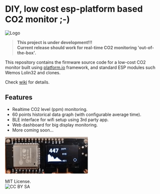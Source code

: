 # DIY, low cost esp-platform based CO2 monitor ;-)
![Logo](https://github.com/oskrs111/diy-co2-monitor/blob/main/img/logo.png)

> **This project is under development!!!** \
> **Current release should work for real-time CO2 monitoring 'out-of-the-box'.**

This repository contains the firmware source code for a low-cost CO2 monitor built using [platform.io](https://docs.platformio.org/en/latest/what-is-platformio.html) framework, and standard ESP modules such Wemos Lolin32 and clones.

Check [wiki](https://github.com/oskrs111/diy-co2-monitor/wiki) for details.

## **Features**

- Realtime CO2 level (ppm) monitoring.
- 60 points historical data graph (with configurable average time).
- BLE interface for wifi setup using 3rd party app.
- Web dashboard for big display monitoring.
- More coming soon...

![prototype picture](./img/diy-co2-monitor-live-1.gif)

MIT License. \
![CC BY SA](https://i.creativecommons.org/l/by-sa/4.0/88x31.png)
